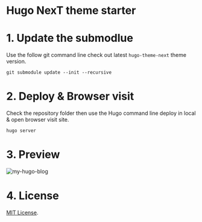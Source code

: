 # Hugo NexT theme starter

# 1. Update the submodlue

Use the follow git command line check out latest `hugo-theme-next` theme version.

```
git submodule update --init --recursive
```

# 2. Deploy & Browser visit

Check the repository folder then use the Hugo command line deploy in local & open browser visit site.

```
hugo server
```

# 3. Preview

![my-hugo-blog](https://lisenhui.gitee.io/imgs/blog/my-hugo-blog.png)

# 4. License

[MIT License](LICENSE).